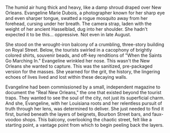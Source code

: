 The humid air hung thick and heavy, like a damp shroud draped over New Orleans. Evangeline Marie Dubois, a photographer known for her sharp eye and even sharper tongue, swatted a rogue mosquito away from her forehead, cursing under her breath. The camera strap, laden with the weight of her ancient Hasselblad, dug into her shoulder. She hadn't expected it to be this… oppressive. Not even in late August.

She stood on the wrought-iron balcony of a crumbling, three-story building on Royal Street. Below, the tourists swirled in a cacophony of brightly colored shirts, souvenir beads, and off-key renditions of "When the Saints Go Marching In." Evangeline wrinkled her nose. This wasn't the New Orleans she wanted to capture. This was the sanitized, pre-packaged version for the masses. She yearned for the grit, the history, the lingering echoes of lives lived and lost within these decaying walls.

Evangeline had been commissioned by a small, independent magazine to document the "Real New Orleans," the one that existed beyond the tourist traps. They wanted to see the soul of the city, not just its superficial charm. And she, Evangeline, with her Louisiana roots and her relentless pursuit of truth through her lens, was determined to deliver. She just needed to find it first, buried beneath the layers of beignets, Bourbon Street bars, and faux-voodoo shops. This balcony, overlooking the chaotic street, felt like a starting point, a vantage point from which to begin peeling back the layers.
